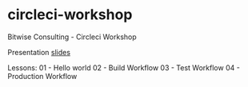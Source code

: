 # circleci-workshop
Bitwise Consulting - Circleci Workshop 

Presentation [slides](https://docs.google.com/presentation/d/1k4cb-MnL7nGAMxiUd3FG2FDLAXLR3sm8UbjHJjRQ8pI/edit#slide=id.gcc4f38faa6_0_4)

Lessons:
01 - Hello world
02 - Build Workflow
03 - Test Workflow
04 - Production Workflow

